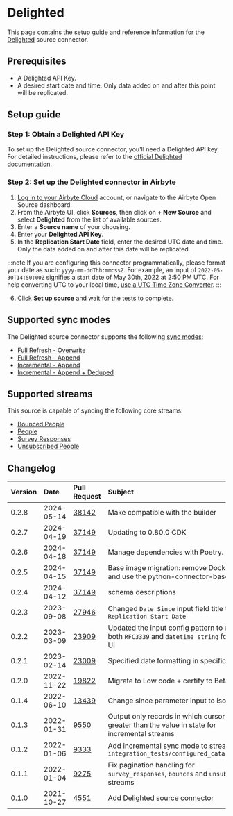 # Delighted

This page contains the setup guide and reference information for the [Delighted](https://delighted.com/) source connector.

## Prerequisites

- A Delighted API Key.
- A desired start date and time. Only data added on and after this point will be replicated.

## Setup guide

### Step 1: Obtain a Delighted API Key

To set up the Delighted source connector, you'll need a Delighted API key. For detailed instructions, please refer to the
[official Delighted documentation](https://app.delighted.com/docs/api).

### Step 2: Set up the Delighted connector in Airbyte

1. [Log in to your Airbyte Cloud](https://cloud.airbyte.com/workspaces) account, or navigate to the Airbyte Open Source dashboard.
2. From the Airbyte UI, click **Sources**, then click on **+ New Source** and select **Delighted** from the list of available sources.
3. Enter a **Source name** of your choosing.
4. Enter your **Delighted API Key**.
5. In the **Replication Start Date** field, enter the desired UTC date and time. Only the data added on and after this date will be replicated.

:::note
If you are configuring this connector programmatically, please format your date as such: `yyyy-mm-ddThh:mm:ssZ`. For example, an input of `2022-05-30T14:50:00Z` signifies a start date of May 30th, 2022 at 2:50 PM UTC. For help converting UTC to your local time,
[use a UTC Time Zone Converter](https://dateful.com/convert/utc).
:::

6. Click **Set up source** and wait for the tests to complete.

## Supported sync modes

The Delighted source connector supports the following [sync modes](https://docs.airbyte.com/cloud/core-concepts#connection-sync-modes):

- [Full Refresh - Overwrite](https://docs.airbyte.com/understanding-airbyte/connections/full-refresh-overwrite/)
- [Full Refresh - Append](https://docs.airbyte.com/understanding-airbyte/connections/full-refresh-append)
- [Incremental - Append](https://docs.airbyte.com/understanding-airbyte/connections/incremental-append)
- [Incremental - Append + Deduped](https://docs.airbyte.com/understanding-airbyte/connections/incremental-append-deduped)

## Supported streams

This source is capable of syncing the following core streams:

- [Bounced People](https://app.delighted.com/docs/api/listing-bounced-people)
- [People](https://app.delighted.com/docs/api/listing-people)
- [Survey Responses](https://app.delighted.com/docs/api/listing-survey-responses)
- [Unsubscribed People](https://app.delighted.com/docs/api/listing-unsubscribed-people)

## Changelog

| Version | Date       | Pull Request                                             | Subject                                                                                              |
| :------ | :--------- | :------------------------------------------------------- | :--------------------------------------------------------------------------------------------------- |
| 0.2.8   | 2024-05-14 | [38142](https://github.com/airbytehq/airbyte/pull/38142) | Make compatible with the builder                                                                     |
| 0.2.7   | 2024-04-19 | [37149](https://github.com/airbytehq/airbyte/pull/37149) | Updating to 0.80.0 CDK                                                                               |
| 0.2.6   | 2024-04-18 | [37149](https://github.com/airbytehq/airbyte/pull/37149) | Manage dependencies with Poetry.                                                                     |
| 0.2.5   | 2024-04-15 | [37149](https://github.com/airbytehq/airbyte/pull/37149) | Base image migration: remove Dockerfile and use the python-connector-base image                      |
| 0.2.4   | 2024-04-12 | [37149](https://github.com/airbytehq/airbyte/pull/37149) | schema descriptions                                                                                  |
| 0.2.3   | 2023-09-08 | [27946](https://github.com/airbytehq/airbyte/pull/27946) | Changed `Date Since` input field title to `Replication Start Date`                                   |
| 0.2.2   | 2023-03-09 | [23909](https://github.com/airbytehq/airbyte/pull/23909) | Updated the input config pattern to accept both `RFC3339` and `datetime string` formats in UI        |
| 0.2.1   | 2023-02-14 | [23009](https://github.com/airbytehq/airbyte/pull/23009) | Specified date formatting in specification                                                           |
| 0.2.0   | 2022-11-22 | [19822](https://github.com/airbytehq/airbyte/pull/19822) | Migrate to Low code + certify to Beta                                                                |
| 0.1.4   | 2022-06-10 | [13439](https://github.com/airbytehq/airbyte/pull/13439) | Change since parameter input to iso date                                                             |
| 0.1.3   | 2022-01-31 | [9550](https://github.com/airbytehq/airbyte/pull/9550)   | Output only records in which cursor field is greater than the value in state for incremental streams |
| 0.1.2   | 2022-01-06 | [9333](https://github.com/airbytehq/airbyte/pull/9333)   | Add incremental sync mode to streams in `integration_tests/configured_catalog.json`                  |
| 0.1.1   | 2022-01-04 | [9275](https://github.com/airbytehq/airbyte/pull/9275)   | Fix pagination handling for `survey_responses`, `bounces` and `unsubscribes` streams                 |
| 0.1.0   | 2021-10-27 | [4551](https://github.com/airbytehq/airbyte/pull/4551)   | Add Delighted source connector                                                                       |
